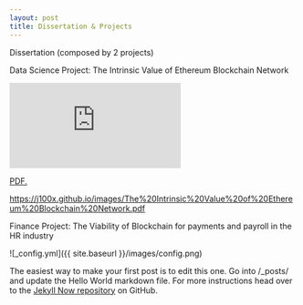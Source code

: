 ```yaml
---
layout: post
title: Dissertation & Projects
---
```


Dissertation (composed by 2 projects) 

Data Science Project: The Intrinsic Value of Ethereum Blockchain Network 

<embed src="https://J100x.github.io/_posts/The Intrinsic Value of Ethereum Blockchain Network.pdf" type="application/pdf" />



<a href="J100x.github.io/master/The Intrinsic Value of Ethereum Blockchain Network.pdf" target="_blank">PDF.</a>

https://j100x.github.io/images/The%20Intrinsic%20Value%20of%20Ethereum%20Blockchain%20Network.pdf

Finance Project: The Viability of Blockchain for payments and payroll in the HR industry

![_config.yml]({{ site.baseurl }}/images/config.png)

The easiest way to make your first post is to edit this one. Go into /_posts/ and update the Hello World markdown file. For more instructions head over to the [Jekyll Now repository](https://github.com/barryclark/jekyll-now) on GitHub.
